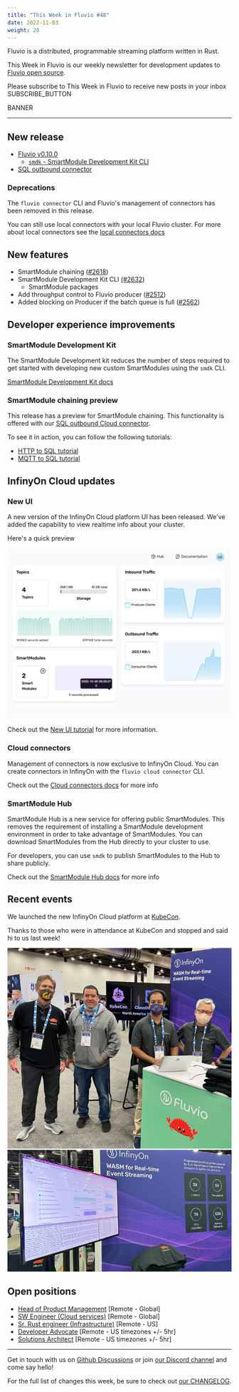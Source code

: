 ```yaml
---
title: "This Week in Fluvio #48"
date: 2022-11-03
weight: 20
---
```

Fluvio is a distributed, programmable streaming platform written in Rust.

This Week in Fluvio is our weekly newsletter for development updates to [Fluvio open source].

Please subscribe to This Week in Fluvio to receive new posts in your inbox
SUBSCRIBE_BUTTON


BANNER

---

## New release

* [Fluvio v0.10.0](https://github.com/infinyon/fluvio/releases/tag/v0.10.0)
  * [`smdk` - SmartModule Development Kit CLI](/docs/connectors/smartmodules/smdk/introduction)
* [SQL outbound connector](/docs/connectors/catalog/outbound/sql)

### Deprecations
The `fluvio connector` CLI and Fluvio's management of connectors has been removed in this release.

You can still use local connectors with your local Fluvio cluster. For more about local connectors see the [local connectors docs](/connectors/)

## New features

* SmartModule chaining ([#2618](https://github.com/infinyon/fluvio/pull/2618))
* SmartModule Development Kit CLI [(#2632](https://github.com/infinyon/fluvio/pull/2632))
  * SmartModule packages
* Add throughput control to Fluvio producer ([#2512](https://github.com/infinyon/fluvio/pull/2512))
* Added blocking on Producer if the batch queue is full ([#2562](https://github.com/infinyon/fluvio/pull/2562))


## Developer experience improvements

### SmartModule Development Kit
The SmartModule Development kit reduces the number of steps required to get started with developing new custom SmartModules using the `smdk` CLI.

[SmartModule Development Kit docs](/docs/connectors/smartmodules/smdk/introduction)

### SmartModule chaining preview
This release has a preview for SmartModule chaining. This functionality is offered with our [SQL outbound Cloud connector](/docs/connectors/catalog/outbound/sql).

To see it in action, you can follow the following tutorials:

* [HTTP to SQL tutorial](/docs/fluvio/tutorials/http-to-sql)
* [MQTT to SQL tutorial](/docs/fluvio/tutorials/mqtt-to-sql)


## InfinyOn Cloud updates

### New UI
A new version of the InfinyOn Cloud platform UI has been released. We've added the capability to view realtime info about your cluster.

Here's a quick preview

<img src="/news/images/0048/cloud-dashboard-screenshot.png" alt="A cropped screenshot of the new InfinyOn Cloud web UI"/>

Check out the [New UI tutorial](/docs/cloud/how-to/use-infinyon-cloud) for more information.

### Cloud connectors
Management of connectors is now exclusive to InfinyOn Cloud. You can create connectors in InfinyOn with the `fluvio cloud connector` CLI.

Check out the [Cloud connectors docs](/docs/connectors/overview) for more info

### SmartModule Hub
SmartModule Hub is a new service for offering public SmartModules. This removes the requirement of installing a SmartModule development environment in order to take advantage of SmartModules. You can download SmartModules from the Hub directly to your cluster to use.

For developers, you can use `smdk` to publish SmartModules to the Hub to share publicly.

Check out the [SmartModule Hub docs](/docs/cloud/hub/overview) for more info


## Recent events

We launched the new InfinyOn Cloud platform at [KubeCon](https://events.linuxfoundation.org/kubecon-cloudnativecon-north-america/).

Thanks to those who were in attendance at KubeCon and stopped and said hi to us last week!

<img src="/news/images/0048/infinyon-booth-team.png" alt="A group photo at KubeCon22 with members of the InfinyOn team"/>

<img src="/news/images/0048/infinyon-booth-ui.png" alt="A photo of the InfinyOn booth. A screen with the InfinyOn Cloud dashboard displayed in front of an InfinyOn branded purple background"/>

## Open positions
* [Head of Product Management](https://www.infinyon.com/careers/head-of-product-management) [Remote - Global]
* [SW Engineer (Cloud services)](https://www.infinyon.com/careers/cloud-engineer-mid-level) [Remote - Global]
* [Sr. Rust engineer (Infrastructure)](https://www.infinyon.com/careers/infrastructure-engineer-senior-level) [Remote - US]
* [Developer Advocate](https://www.infinyon.com/careers/developer-advocate-mid-senior-level) [Remote - US timezones +/- 5hr]
* [Solutions Architect](https://www.infinyon.com/careers/solutions-architect) [Remote - US timezones +/- 5hr]

---

Get in touch with us on [Github Discussions] or join [our Discord channel] and come say hello!

For the full list of changes this week, be sure to check out [our CHANGELOG].

[Fluvio open source]: https://github.com/infinyon/fluvio
[our CHANGELOG]: https://github.com/infinyon/fluvio/blob/master/CHANGELOG.md
[our Discord channel]: https://discordapp.com/invite/bBG2dTz
[Github Discussions]: https://github.com/infinyon/fluvio/discussions
